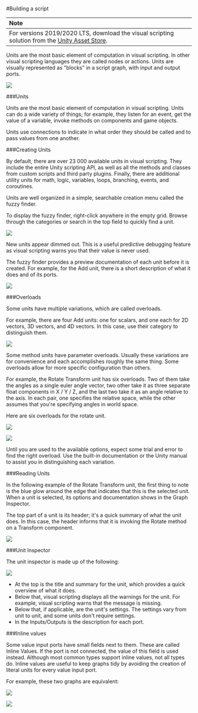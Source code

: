 #Building a script

| **Note**                                                     |
| :----------------------------------------------------------- |
| For versions 2019/2020 LTS, download the visual scripting solution from the [Unity Asset Store](https://assetstore.unity.com/packages/tools/visual-bolt-163802). |

Units are the most basic element of computation in visual scripting. In other visual scripting languages they are called nodes or actions. Units are visually represented as "blocks" in a script graph, with input and output ports.

![](images/VS-ScriptGraphEvents.png)

###Units

Units are the most basic element of computation in visual scripting. Units can do a wide variety of things; for example, they listen for an event, get the value of a variable, invoke methods on components and game objects.

Units use connections to indicate in what order they should be called and to pass values from one another. 


###Creating Units

By default, there are over 23 000 available units in visual scripting. They include the entire Unity scripting API, as well as all the methods and classes from custom scripts and third party plugins. Finally, there are  additional utility units for math, logic, variables, loops, branching, events, and coroutines.

Units are well organized in a simple, searchable creation menu called the fuzzy finder.

To display the fuzzy finder, right-click anywhere in the empty grid. Browse through the categories or search in the top field to quickly find a unit. 


![](images/VS-DimmedUnitAndFuzzyFinder.png)


New units appear dimmed out. This is a useful predictive debugging feature as visual scripting  warns you that their value is never used. 


The fuzzy finder provides a preview documentation of each unit before it is created. For example, for the Add unit, there is a short description of what it does and of its ports.


![](images/bolt-units4.png)

###Overloads

Some units have multiple variations, which are called overloads.

For example, there are four Add units: one for scalars, and one each for 2D vectors, 3D vectors, and 4D vectors. In this case, use their category to distinguish them.


![](images/bolt-units5.png)


Some method units have parameter overloads. Usually these variations are for convenience and each accomplishes roughly the same thing. Some overloads allow for more specific configuration than others.

For example, the Rotate Transform unit has six overloads. Two of them take the angles as a single euler angle vector, two other take it as three separate float components in X / Y / Z, and the last two take it as an angle relative to the axis. In each pair, one specifies the relative space, while the other assumes that you're specifying angles in world space. 

Here are six overloads for the rotate unit.


![](images/bolt-units6.png)

![](images/bolt-units7.png)



Until you are used to the available options, expect some trial and error to find the right overload. Use the built-in documentation or the Unity manual to assist you in distinguishing each variation.

###Reading Units

In the following example of the Rotate Transform unit, the first thing to note is the blue glow around the edge that indicates that this is the selected unit. When a unit is selected, its options and documentation shows in the Graph Inspector.

The top part of a unit is its header; it's a quick summary of what the unit does. In this case, the header  informs that it is invoking the Rotate method on a Transform component.  


![](images/VS-ReadingUnits.png)





###Unit Inspector

The unit inspector is made up of the following:

![](images/VS-GraphInspector2.png)

- At the top is the title and summary for the unit, which provides a quick overview of what it does.
- Below that, visual scripting displays all the warnings for the unit. 
  For example, visual scripting warns that the message is missing.
- Below that, if applicable, are the unit's settings. 
  The settings vary from unit to unit, and some units don't require settings.
- In the Inputs/Outputs is the description for each port. 

###Inline values

Some value input ports have small fields next to them. These are called Inline Values. If the port is not connected, the value of this field is used instead. Although most common types support inline values, not all types do. Inline values are useful to keep graphs tidy by avoiding the creation of literal units for every value input port.

For example, these two graphs are equivalent:

![](images/bolt-units10.png)

![](images/bolt-units11.png)


